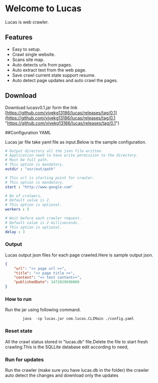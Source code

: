 # Welcome to Lucas

Lucas is web crawler.

## Features

* Easy to setup.
* Crawl single website.
* Scans site map.
* Auto detects urls from pages.
* Auto extract text from the web page.
* Save crawl current state support resume.
* Auto detect page updates and auto crawl the pages.

## Download

Download lucasv0.1.jar form the link [https://github.com/vivekg13186/lucas/releases/tag/0.1](https://github.com/vivekg13186/lucas/releases/tag/0.1 "https://github.com/vivekg13186/lucas/releases/tag/0.1")

##Configuration YAML 

Lucas jar file take yaml file as input.Below is the sample configuration.
```yaml
# Output directory all the json file written.
# Application need to have write permission to the directory.
# Must be full path.
# This option is mandatory.
outdir : "usr/out/path" 

# This url is starting point for crawler.
# This option is mandatory.
start : "http://www.google.com" 

# No of cralwers.
# Default value is 2.
# This option is optional.
workers : 5 

# Wait before each crawler request.
# Default value is 2 milliseconds.
# This option is optional.
delay : 3 
```
### Output 

Lucas output json files for each page crawled.Here is sample output json.

```json
{
    "url": "<< page url >>",
    "title": "<< page title >>",
    "content": "<< text content>>",
    "publishedDate": 1472029698000
}
```

### How to run

Run the jar using following command.
			
			java  -cp lucas.jar com.lucas.CLIMain ./config.yaml


### Reset state

All the crawl status stored in "lucas.db" file.Delete the file to start fresh crawling.This is the SQLLite database edit according to need,

### Run for updates

Run the crawler (make sure you have lucas.db in the folder) the crawler auto detect the changes and download only the updates

